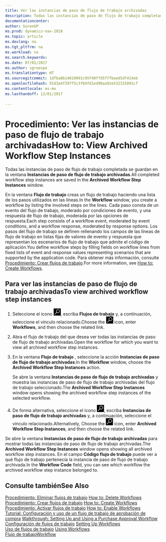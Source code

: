 ```yaml
---
title: Ver las instancias de paso de flujo de trabajo archivadas
description: Todas las instancias de paso de flujo de trabajo completada se guardan en la ventana **Instancias de paso de flujo de trabajo archivadas**.
documentationcenter: 
author: SorenGP
ms.prod: dynamics-nav-2018
ms.topic: article
ms.devlang: na
ms.tgt_pltfrm: na
ms.workload: na
ms.search.keywords: 
ms.date: 07/01/2017
ms.author: sgroespe
ms.translationtype: HT
ms.sourcegitcommit: 1dfba8b14019991c95f40ffd5f7fbaed5df414eb
ms.openlocfilehash: 55d3a4f397f5c3f69fd1ed90aa92e532315091cf
ms.contentlocale: es-mx
ms.lasthandoff: 12/01/2017

---
```

# <a name="how-to-view-archived-workflow-step-instances"></a><span data-ttu-id="9b114-103">Procedimiento: Ver las instancias de paso de flujo de trabajo archivadas</span><span class="sxs-lookup"><span data-stu-id="9b114-103">How to: View Archived Workflow Step Instances</span></span>
<span data-ttu-id="9b114-104">Todas las instancias de paso de flujo de trabajo completada se guardan en la ventana **Instancias de paso de flujo de trabajo archivadas**.</span><span class="sxs-lookup"><span data-stu-id="9b114-104">All completed workflow step instances are saved in the **Archived Workflow Step Instances** window.</span></span>  

 <span data-ttu-id="9b114-105">En la ventana **Flujo de trabajo** creas un flujo de trabajo haciendo una lista de los pasos utilizados en las líneas.</span><span class="sxs-lookup"><span data-stu-id="9b114-105">In the **Workflow** window, you create a workflow by listing the involved steps on the lines.</span></span> <span data-ttu-id="9b114-106">Cada paso consta de un evento del flujo de trabajo, moderado por condiciones de evento, y una respuesta de flujo de trabajo, moderada por las opciones de respuesta.</span><span class="sxs-lookup"><span data-stu-id="9b114-106">Each step consists of a workflow event, moderated by event conditions, and a workflow response, moderated by response options.</span></span> <span data-ttu-id="9b114-107">Los pasos del flujo de trabajo se definen rellenando los campos de las líneas de flujo de trabajo en listas fijas de valores de evento y respuesta que representan los escenarios de flujo de trabajo que admite el código de aplicación.</span><span class="sxs-lookup"><span data-stu-id="9b114-107">You define workflow steps by filling fields on workflow lines from fixed lists of event and response values representing scenarios that are supported by the application code.</span></span> <span data-ttu-id="9b114-108">Para obtener más información, consulte [Procedimiento: Crear flujos de trabajo](across-how-to-create-workflows.md).</span><span class="sxs-lookup"><span data-stu-id="9b114-108">For more information, see [How to: Create Workflows](across-how-to-create-workflows.md).</span></span>  

## <a name="to-view-archived-workflow-step-instances"></a><span data-ttu-id="9b114-109">Para ver las instancias de paso de flujo de trabajo archivadas</span><span class="sxs-lookup"><span data-stu-id="9b114-109">To view archived workflow step instances</span></span>  
1.  <span data-ttu-id="9b114-110">Seleccione el icono ![Buscar página o informe](media/ui-search/search_small.png "icono Buscar página o informe"), escriba **Flujos de trabajo** y, a continuación, seleccione el vínculo relacionado.</span><span class="sxs-lookup"><span data-stu-id="9b114-110">Choose the ![Search for Page or Report](media/ui-search/search_small.png "Search for Page or Report icon") icon, enter **Workflows**, and then choose the related link.</span></span>  
2.  <span data-ttu-id="9b114-111">Abra el flujo de trabajo del que desea ver todas las instancias de paso de flujo de trabajo archivadas.</span><span class="sxs-lookup"><span data-stu-id="9b114-111">Open the workflow for which you want to view all archived workflow step instances.</span></span>  
3.  <span data-ttu-id="9b114-112">En la ventana **Flujo de trabajo** , seleccione la acción **Instancias de paso de flujo de trabajo archivadas**.</span><span class="sxs-lookup"><span data-stu-id="9b114-112">In the **Workflow** window, choose the **Archived Workflow Step Instances** action.</span></span>  

    <span data-ttu-id="9b114-113">Se abre la ventana **Instancias de paso de flujo de trabajo archivadas** y muestra las instancias de paso de flujo de trabajo archivadas del flujo de trabajo seleccionado.</span><span class="sxs-lookup"><span data-stu-id="9b114-113">The **Archived Workflow Step Instances** window opens showing the archived workflow step instances of the selected workflow.</span></span>  
4.  <span data-ttu-id="9b114-114">De forma alternativa, seleccione el icono ![Buscar página o informe](media/ui-search/search_small.png "icono Buscar página o informe"), escriba **Instancias de paso de flujo de trabajo archivadas** y, a continuación, seleccione el vínculo relacionado.</span><span class="sxs-lookup"><span data-stu-id="9b114-114">Alternatively, Choose the ![Search for Page or Report](media/ui-search/search_small.png "Search for Page or Report icon") icon, enter **Archived Workflow Step Instances**, and then choose the related link.</span></span>  

<span data-ttu-id="9b114-115">Se abre la ventana **Instancias de paso de flujo de trabajo archivadas** para mostrar todas las instancias de paso de flujo de trabajo archivadas.</span><span class="sxs-lookup"><span data-stu-id="9b114-115">The **Archived Workflow Step Instances** window opens showing all archived workflow step instances.</span></span> <span data-ttu-id="9b114-116">En el campo **Código flujo de trabajo** puede ver a qué flujo de trabajo pertenecía la instancia de paso de flujo de trabajo archivada.</span><span class="sxs-lookup"><span data-stu-id="9b114-116">In the **Workflow Code** field, you can see which workflow the archived workflow step instance belonged to.</span></span>  

## <a name="see-also"></a><span data-ttu-id="9b114-117">Consulte también</span><span class="sxs-lookup"><span data-stu-id="9b114-117">See Also</span></span>  
 <span data-ttu-id="9b114-118">[Procedimiento: Eliminar flujos de trabajo](across-how-to-delete-workflows.md) </span><span class="sxs-lookup"><span data-stu-id="9b114-118">[How to: Delete Workflows](across-how-to-delete-workflows.md) </span></span>  
 <span data-ttu-id="9b114-119">[Procedimiento: Crear flujos de trabajo](across-how-to-create-workflows.md) </span><span class="sxs-lookup"><span data-stu-id="9b114-119">[How to: Create Workflows](across-how-to-create-workflows.md) </span></span>  
 <span data-ttu-id="9b114-120">[Procedimiento: Activar flujos de trabajo](across-how-to-enable-workflows.md) </span><span class="sxs-lookup"><span data-stu-id="9b114-120">[How to: Enable Workflows](across-how-to-enable-workflows.md) </span></span>  
 <span data-ttu-id="9b114-121">[Tutorial: Configuración y uso de un flujo de trabajo de aprobación de compra](walkthrough-setting-up-and-using-a-purchase-approval-workflow.md) </span><span class="sxs-lookup"><span data-stu-id="9b114-121">[Walkthrough: Setting Up and Using a Purchase Approval Workflow](walkthrough-setting-up-and-using-a-purchase-approval-workflow.md) </span></span>  
 <span data-ttu-id="9b114-122">[Configuración de flujos de trabajo](across-set-up-workflows.md) </span><span class="sxs-lookup"><span data-stu-id="9b114-122">[Setting Up Workflows](across-set-up-workflows.md) </span></span>  
 <span data-ttu-id="9b114-123">[Uso de flujos de trabajo](across-use-workflows.md) </span><span class="sxs-lookup"><span data-stu-id="9b114-123">[Using Workflows](across-use-workflows.md) </span></span>  
 [<span data-ttu-id="9b114-124">Flujo de trabajo</span><span class="sxs-lookup"><span data-stu-id="9b114-124">Workflow</span></span>](across-workflow.md)

